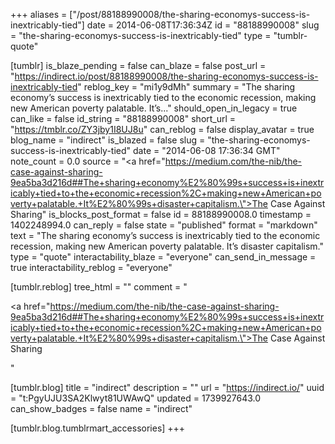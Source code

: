 +++
aliases = ["/post/88188990008/the-sharing-economys-success-is-inextricably-tied"]
date = 2014-06-08T17:36:34Z
id = "88188990008"
slug = "the-sharing-economys-success-is-inextricably-tied"
type = "tumblr-quote"

[tumblr]
is_blaze_pending = false
can_blaze = false
post_url = "https://indirect.io/post/88188990008/the-sharing-economys-success-is-inextricably-tied"
reblog_key = "mi1y9dMh"
summary = "The sharing economy’s success is inextricably tied to the economic recession, making new American poverty palatable. It’s..."
should_open_in_legacy = true
can_like = false
id_string = "88188990008"
short_url = "https://tmblr.co/ZY3jby1I8UJ8u"
can_reblog = false
display_avatar = true
blog_name = "indirect"
is_blazed = false
slug = "the-sharing-economys-success-is-inextricably-tied"
date = "2014-06-08 17:36:34 GMT"
note_count = 0.0
source = "<a href=\"https://medium.com/the-nib/the-case-against-sharing-9ea5ba3d216d##The+sharing+economy%E2%80%99s+success+is+inextricably+tied+to+the+economic+recession%2C+making+new+American+poverty+palatable.+It%E2%80%99s+disaster+capitalism.\">The Case Against Sharing</a>"
is_blocks_post_format = false
id = 88188990008.0
timestamp = 1402248994.0
can_reply = false
state = "published"
format = "markdown"
text = "The sharing economy’s success is inextricably tied to the economic recession, making new American poverty palatable. It’s disaster capitalism."
type = "quote"
interactability_blaze = "everyone"
can_send_in_message = true
interactability_reblog = "everyone"

[tumblr.reblog]
tree_html = ""
comment = "<p><a href=\"https://medium.com/the-nib/the-case-against-sharing-9ea5ba3d216d##The+sharing+economy%E2%80%99s+success+is+inextricably+tied+to+the+economic+recession%2C+making+new+American+poverty+palatable.+It%E2%80%99s+disaster+capitalism.\">The Case Against Sharing</a></p>"

[tumblr.blog]
title = "indirect"
description = ""
url = "https://indirect.io/"
uuid = "t:PgyUJU3SA2Klwyt81UWAwQ"
updated = 1739927643.0
can_show_badges = false
name = "indirect"

[tumblr.blog.tumblrmart_accessories]
+++
